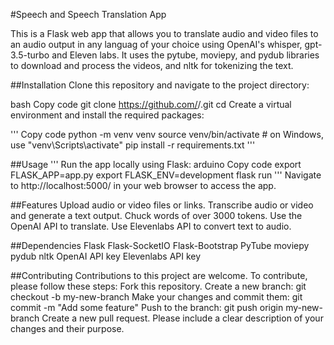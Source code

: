 #Speech and Speech Translation App

This is a Flask web app that allows you to translate audio and video files to an audio output in any languag of your choice using OpenAI's whisper, gpt-3.5-turbo and Eleven labs. It uses the pytube, moviepy, and pydub libraries to download and process the videos, and nltk for tokenizing the text.

##Installation
Clone this repository and navigate to the project directory:

bash
Copy code
git clone https://github.com/<username>/<project-name>.git
cd <project-name>
Create a virtual environment and install the required packages:

'''
Copy code
python -m venv venv
source venv/bin/activate  # on Windows, use "venv\Scripts\activate"
pip install -r requirements.txt
'''
  
##Usage
'''
Run the app locally using Flask:
arduino
Copy code
export FLASK_APP=app.py
export FLASK_ENV=development
flask run
'''
Navigate to http://localhost:5000/ in your web browser to access the app.

##Features
Upload audio or video files or links.
Transcribe audio or video and generate a text output.
Chuck words of over 3000 tokens.
Use the OpenAI API to translate.
Use Elevenlabs API to convert text to audio.

##Dependencies
Flask
Flask-SocketIO
Flask-Bootstrap
PyTube
moviepy
pydub
nltk
OpenAI API key
Elevenlabs API key

##Contributing
Contributions to this project are welcome. To contribute, please follow these steps:
Fork this repository.
Create a new branch: git checkout -b my-new-branch
Make your changes and commit them: git commit -m "Add some feature"
Push to the branch: git push origin my-new-branch
Create a new pull request.
Please include a clear description of your changes and their purpose.
